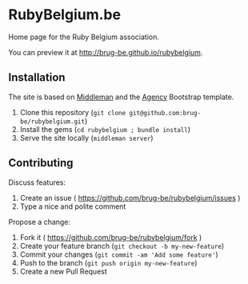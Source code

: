 # RubyBelgium.be

Home page for the Ruby Belgium association.

You can preview it at http://brug-be.github.io/rubybelgium.

## Installation

The site is based on [Middleman](https://middlemanapp.com) and the [Agency](http://startbootstrap.com/template-overviews/agency/) Bootstrap template.

1. Clone this repository (`git clone git@github.com:brug-be/rubybelgium.git`)
2. Install the gems (`cd rubybelgium ; bundle install`)
3. Serve the site locally (`middleman server`)

## Contributing

Discuss features:

1. Create an issue ( https://github.com/brug-be/rubybelgium/issues )
2. Type a nice and polite comment

Propose a change:

1. Fork it ( https://github.com/brug-be/rubybelgium/fork )
2. Create your feature branch (`git checkout -b my-new-feature`)
3. Commit your changes (`git commit -am 'Add some feature'`)
4. Push to the branch (`git push origin my-new-feature`)
5. Create a new Pull Request

